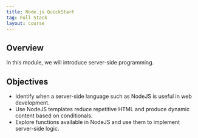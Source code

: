 ```yaml
---
title: Node.js QuickStart
tag: Full Stack
layout: course
---
```


## Overview 

In this module, we will introduce server-side programming.

## Objectives

- Identify when a server-side language such as NodeJS is useful in web development.
- Use NodeJS templates reduce repetitive HTML and produce dynamic content based on conditionals.
- Explore functions available in NodeJS and use them to implement server-side logic.

